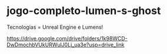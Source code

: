# jogo-completo-lumen-s-ghost

Tecnologias = Unreal Engine e Lumens!

https://drive.google.com/drive/folders/1k98WCD-DwDmochbVUkURWulJ0Lj_ua3e?usp=drive_link
